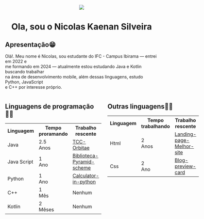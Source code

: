 <div align="center">
  <p><img src="https://media.licdn.com/dms/image/v2/D4D03AQFa0d7dVAh--A/profile-displayphoto-shrink_200_200/profile-displayphoto-shrink_200_200/0/1729014112870?e=1734566400&v=beta&t=f69QbCJ1aVvwkWsQLnWbrVEOODKvw4RyRJHe81sTutw"></p>
  <h1><strong>Ola, sou o Nicolas Kaenan Silveira</strong></h1>
</div>

<div>
    <p><strong><h2>Apresentação😁</h2></strong></p>
    <p>Olá!. Meu nome é Nicolas, sou estudante do IFC - Campus Ibirama — entrei em 2022 e 
        <br>me formando em 2024 — atualmente estou estudando Java e Kotlin buscando trabalhar
        <br>na área de desenvolvimento mobile, além dessas linguagens, estudo Python, JavaScript
        <br>e C++ por interesse próprio.</p>
</div>

<div style="display: flex; gap: 20px;">
  <div>
    <h2>Linguagens de programação🧑‍💻</h2>
    <table>
      <tr>
          <th>Linguagem</th>
          <th>Tempo proramando</th>
          <th>Trabalho rescente</th>
      </tr>
      <tr>
          <td>Java</td>
          <td>2.5<br>Anos</td>
          <td><a href="https://github.com/NicolasKaenan/TCC-Orbitae">TCC-Orbitae</a></td>
      </tr>
      <tr>
          <td>Java Script</td>
          <td>1<br>Ano</td>
          <td><a href="https://github.com/NicolasKaenan/Biblioteca-Pyramid-scheme">Biblioteca-Pyramid-scheme</a></td>
      </tr>
      <tr>
          <td>Python</td>
          <td>1<br>Ano</td>
          <td><a href="https://github.com/NicolasKaenan/Calculator-in-python">Calculator-in-python</a></td>
      </tr>
      <tr>
          <td>C++</td>
          <td>1<br>Mês</td>
          <td>Nenhum</td>
      </tr>
      <tr>
          <td>Kotlin</td>
          <td>2<br>Mêses</td>
          <td>Nenhum</td>
      </tr>
    </table>
  </div>
  
  <div>
    <h2>Outras linguagens🧑‍💻</h2>
    <table>
      <tr>
          <th>Linguagem</th>
          <th>Tempo trabalhando</th>
          <th>Trabalho rescente</th>
      </tr>
      <tr>
          <td>Html</td>
          <td>2<br>Anos</td>
          <td><a href="https://github.com/NicolasKaenan/Landing-page-Melhor-site">Landing-page-Melhor-site</a></td>
      </tr>
      <tr>
          <td>Css</td>
          <td>2<br>Ano</td>
          <td><a href="https://github.com/NicolasKaenan/Blog-preview-card/blob/main/README.md">Blog-preview-card</a></td>
      </tr>
    </table>
  </div>
</div>
